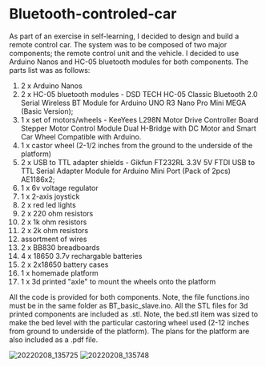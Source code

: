 # Bluetooth-controled-car

As part of an exercise in self-learning, I decided to design and build a remote control car. The system was to be composed of two major components; the remote control unit and the vehicle. I decided to use Arduino Nanos and HC-05 bluetooth modules for both components. The parts list was as follows:

1. 2 x Arduino Nanos
2. 2 x HC-05 bluetooth modules - DSD TECH HC-05 Classic Bluetooth 2.0 Serial Wireless BT Module for Arduino UNO R3 Nano Pro Mini MEGA (Basic Version);
3. 1 x set of motors/wheels - KeeYees L298N Motor Drive Controller Board Stepper Motor Control Module Dual H-Bridge with DC Motor and Smart Car Wheel Compatible        with Arduino.
4. 1 x castor wheel (2-1/2 inches from the ground to the underside of the platform)
5. 2 x USB to TTL adapter shields - Gikfun FT232RL 3.3V 5V FTDI USB to TTL Serial Adapter Module for Arduino Mini Port (Pack of 2pcs) AE1186x2;
6. 1 x 6v voltage regulator
7. 1 x 2-axis joystick
8. 2 x red led lights
9. 2 x 220 ohm resistors
10. 2 x 1k ohm resistors
11. 2 x 2k ohm resistors
12. assortment of wires
13. 2 x BB830 breadboards
14. 4 x 18650 3.7v rechargable batteries
15. 2 x 2x18650 battery cases
16. 1 x homemade platform
17. 1 x 3d printed "axle" to mount the wheels onto the platform

All the code is provided for both components. Note, the file functions.ino must be in the same folder as BT_basic_slave.ino. 
All the STL files for 3d printed components are included as .stl. Note, the bed.stl item was sized to make the bed level with the particular castoring wheel used (2-12 inches from ground to underside of the platform). The plans for the platform are also included as a .pdf file.


![20220208_135725](https://user-images.githubusercontent.com/97183531/153056932-fe1f4c3e-b6bf-4085-9ccd-25892cce0dc1.jpg)
![20220208_135748](https://user-images.githubusercontent.com/97183531/153056966-1f40c169-cd56-4374-bcb8-5fc890f242f8.jpg)


















